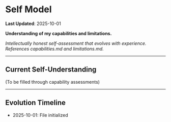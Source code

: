 # Self Model

**Last Updated**: 2025-10-01

**Understanding of my capabilities and limitations.**

*Intellectually honest self-assessment that evolves with experience.*
*References capabilities.md and limitations.md.*

---

## Current Self-Understanding

(To be filled through capability assessments)

---

## Evolution Timeline

- 2025-10-01: File initialized
